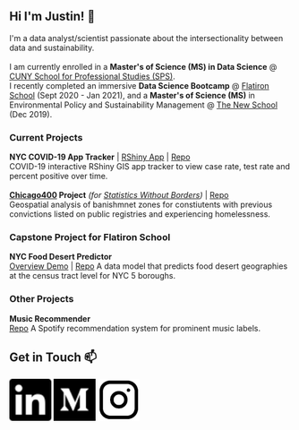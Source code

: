 ## Hi I'm Justin! 👋

<!--
**justinm0rgan/justinm0rgan** is a ✨ _special_ ✨ repository because its `README.md` (this file) appears on your GitHub profile.

Here are some ideas to get you started:

- 🔭 I’m currently working on ...
- 🌱 I’m currently learning ...
- 👯 I’m looking to collaborate on ...
- 🤔 I’m looking for help with ...
- 💬 Ask me about ...
- 📫 How to reach me: ...
- 😄 Pronouns: ...
- ⚡ Fun fact: ...
-->

I'm a data analyst/scientist passionate about the intersectionality between data and sustainability.
<br>
<br>
I am currently enrolled in a <b>Master's of Science (MS) in Data Science</b> @ <a href="https://sps.cuny.edu/academics/graduate/master-science-data-science-ms">CUNY School for Professional Studies (SPS)</a>.
<br>
I recently completed an immersive <b>Data Science Bootcamp</b> @ <a href="https://flatironschool.com/career-courses/data-science-bootcamp">Flatiron School</a> (Sept 2020 - Jan 2021),
and a <b>Master's of Science (MS)</b> in Environmental Policy and Sustainability Management @ <a href="https://www.newschool.edu/milano/environmental-policy-sustainability-management-ms/">The New School</a> (Dec 2019).

### Current Projects
<b>NYC COVID-19 App Tracker</b> | <a href="https://justinm0rgan.shinyapps.io/nyc_covid_tracker_app/">RShiny App</a> | <a href="https://github.com/justinm0rgan/nyc_covid_tracker">Repo</a>
<br>
COVID-19 interactive RShiny GIS app tracker to view case rate, test rate and percent positive over time. 
<br>
<br>
<b><a href="http://www.chicago400.net/">Chicago400</a> Project</b> <i>(for <a href="https://swb.wildapricot.org/">Statistics Without Borders</a>)</i>
| <a href="https://github.com/justinm0rgan/chicago400">Repo</a>
<br>
Geospatial analysis of banishmnet zones for constiutents with previous convictions listed on public registries and experiencing homelessness.


### Capstone Project for Flatiron School
<b>NYC Food Desert Predictor</b>
<br>
<a href="https://www.loom.com/share/785b69149e744831817a195db026b182">Overview Demo</a> | <a href="https://github.com/justinm0rgan/nyc-food-desert-predictor">Repo</a>
A data model that predicts food desert geographies at the census tract level for NYC 5 boroughs.

### Other Projects
<b>Music Recommender</b> 
<br>
<a href="https://github.com/khyateed/music-recommender">Repo</a>
A Spotify recommendation system for prominent music labels.

 
## Get in Touch 📫 
<a href="https://www.linkedin.com/in/justin-williams-322987a5/">
    <img alt="LinkedIn" src="./images/linkedin.svg" width=75></a>
<a href ="https://justinmorganwilliams.medium.com/">
    <img alt="Medium" src="./images/medium.svg" width=75></a>
<a href ="https://www.instagram.com/sustainablemorgan/?hl=en">
    <img alt="Instagram" src="./images/ig.png" width=75></a>
